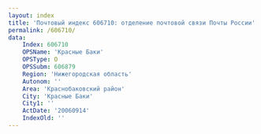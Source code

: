 ```yaml
---
layout: index
title: 'Почтовый индекс 606710: отделение почтовой связи Почты России'
permalink: /606710/
data:
    Index: 606710
    OPSName: 'Красные Баки'
    OPSType: О
    OPSSubm: 606879
    Region: 'Нижегородская область'
    Autonom: ''
    Area: 'Краснобаковский район'
    City: 'Красные Баки'
    City1: ''
    ActDate: '20060914'
    IndexOld: ''
---
```

